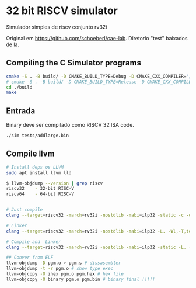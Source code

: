 # 32 bit RISCV simulator
Simulador simples de riscv conjunto rv32i

Original em https://github.com/schoeberl/cae-lab.
Diretorio "test" baixados de la.

## Compiling the C Simulator programs
```bash
cmake -S . -B build/ -D CMAKE_BUILD_TYPE=Debug -D CMAKE_CXX_COMPILER="/bin/clang++" -D CMAKE_C_COMPILER="/bin/clang"
# cmake -S . -B build/ -D CMAKE_BUILD_TYPE=Release -D CMAKE_CXX_COMPILER="/bin/clang++" -D CMAKE_C_COMPILER="/bin/clang"
cd ./build
make
```

## Entrada
Binary deve ser compilado como RISCV 32 ISA code.
```bash
./sim tests/addlarge.bin
```

## Compile llvm
```bash
# Install deps os LLVM
sudo apt install llvm lld

$ llvm-objdump --version | grep riscv
riscv32    - 32-bit RISC-V
riscv64    - 64-bit RISC-V


# Just compile
clang --target=riscv32 -march=rv32i -nostdlib -mabi=ilp32 -static -c -o pgm.o teste.s

# Linker
clang --target=riscv32 -march=rv32i -nostdlib -mabi=ilp32 -L. -Wl,-T,teste.ld pgm.o  

# Compile and  Linker
clang --target=riscv32 -march=rv32i -nostdlib -mabi=ilp32 -static -L. -Wl,-T,teste.ld,-Map=pgm.map -o pgm.o teste.s

## Conver from ELF
llvm-objdump -D pgm.o > pgm.s # dissasembler
llvm-objdump -t -r pgm.o # show type exec
llvm-objcopy -O ihex pgm.o pgm.hex # hex file
llvm-objcopy -O binary pgm.o pgm.bin # binary final !!!!!

```

<!-- ## compilar codigo e emular no qemu
riscv64-unknow-elf-gcc -march=rv32g -mabi=ilp32 -static -mcmodel=medany -fvisibitity=hiddem -nostdlib -nostartfiles -Tteste.ld teste.s -o teste.o
riscv64-unknow-elf-objcopy -O ihex hello hello.hex

qemu-system-riscv32 -machine help
qemu-system-riscv32 -machine sifive_e -nographic -bios none -kenel teste -->